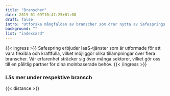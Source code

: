 ```yaml
---
title: "Branscher"
date: 2019-01-09T10:47:25+01:00
draft: false
intro: "Utforska mångfalden av branscher som drar nytta av Safesprings innovativa IaaS-tjänster. Vi levererar anpassningsbara och pålitliga lösningar som uppfyller unika behov inom varje sektor."
background: ""
list: "indexcard"
---
```

{{< ingress >}}
Safespring erbjuder IaaS-tjänster som är utformade för att vara flexibla och kraftfulla, vilket möjliggör olika tillämpningar över flera branscher. Vår erfarenhet sträcker sig över många sektorer, vilket gör oss till en pålitlig partner för dina molnbaserade behov.
{{< /ingress >}}

### Läs mer under respektive bransch

{{< distance >}}

